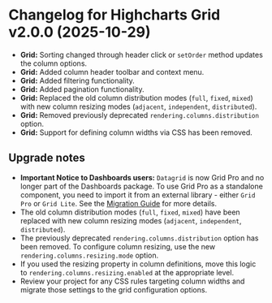 # Changelog for Highcharts Grid v2.0.0 (2025-10-29)

- **Grid:** Sorting changed through header click or `setOrder` method updates the column options.
- **Grid:** Added column header toolbar and context menu.
- **Grid:** Added filtering functionality.
- **Grid:** Added pagination functionality.
- **Grid:** Replaced the old column distribution modes (`full`, `fixed`, `mixed`) with new column resizing modes (`adjacent`, `independent`, `distributed`).
- **Grid:** Removed previously deprecated `rendering.columns.distribution` option.
- **Grid:** Support for defining column widths via CSS has been removed.

## Upgrade notes

- **Important Notice to Dashboards users:** `Datagrid` is now Grid Pro and no longer part of the Dashboards package. To use Grid Pro as a standalone component, you need to import it from an external library - either `Grid Pro` or `Grid Lite`. See the [Migration Guide](https://www.highcharts.com/docs/dashboards/grid-migration) for more details.
- The old column distribution modes (`full`, `fixed`, `mixed`) have been replaced with new column resizing modes (`adjacent`, `independent`, `distributed`).
- The previously deprecated `rendering.columns.distribution` option has been removed. To configure column resizing, use the new `rendering.columns.resizing.mode` option.
- If you used the resizing property in column definitions, move this logic to `rendering.columns.resizing.enabled` at the appropriate level.
- Review your project for any CSS rules targeting column widths and migrate those settings to the grid configuration options.
